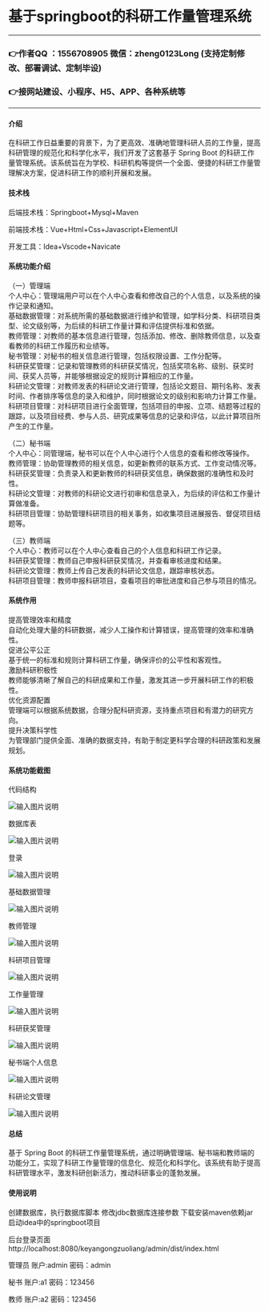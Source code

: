 # 基于springboot的科研工作量管理系统

---
### 👉作者QQ ：1556708905 微信：zheng0123Long (支持定制修改、部署调试、定制毕设)

### 👉接网站建设、小程序、H5、APP、各种系统等

---

#### 介绍

在科研工作日益重要的背景下，为了更高效、准确地管理科研人员的工作量，提高科研管理的规范化和科学化水平，我们开发了这套基于 Spring Boot 的科研工作量管理系统。该系统旨在为学校、科研机构等提供一个全面、便捷的科研工作量管理解决方案，促进科研工作的顺利开展和发展。

#### 技术栈

后端技术栈：Springboot+Mysql+Maven

前端技术栈：Vue+Html+Css+Javascript+ElementUI

开发工具：Idea+Vscode+Navicate

#### 系统功能介绍

（一）管理端  
个人中心：管理端用户可以在个人中心查看和修改自己的个人信息，以及系统的操作记录和通知。  
基础数据管理：对系统所需的基础数据进行维护和管理，如学科分类、科研项目类型、论文级别等，为后续的科研工作量计算和评估提供标准和依据。  
教师管理：对教师的基本信息进行管理，包括添加、修改、删除教师信息，以及查看教师的科研工作履历和业绩等。  
秘书管理：对秘书的相关信息进行管理，包括权限设置、工作分配等。  
科研获奖管理：记录和管理教师的科研获奖情况，包括奖项名称、级别、获奖时间、获奖人员等，并能够根据设定的规则计算相应的工作量。  
科研论文管理：对教师发表的科研论文进行管理，包括论文题目、期刊名称、发表时间、作者排序等信息的录入和维护，同时根据论文的级别和影响力计算工作量。  
科研项目管理：对科研项目进行全面管理，包括项目的申报、立项、结题等过程的跟踪，以及项目经费、参与人员、研究成果等信息的记录和评估，以此计算项目所产生的工作量。  

（二）秘书端  
个人中心：同管理端，秘书可以在个人中心进行个人信息的查看和修改等操作。  
教师管理：协助管理教师的相关信息，如更新教师的联系方式、工作变动情况等。  
科研获奖管理：负责录入和更新教师的科研获奖信息，确保数据的准确性和及时性。  
科研论文管理：对教师的科研论文进行初审和信息录入，为后续的评估和工作量计算做准备。  
科研项目管理：协助管理科研项目的相关事务，如收集项目进展报告、督促项目结题等。  

（三）教师端  
个人中心：教师可以在个人中心查看自己的个人信息和科研工作记录。  
科研获奖管理：教师自己申报科研获奖情况，并查看审核进度和结果。  
科研论文管理：教师上传自己发表的科研论文信息，跟踪审核状态。  
科研项目管理：教师申报科研项目，查看项目的审批进度和自己参与项目的情况。  

#### 系统作用

提高管理效率和精度  
自动化处理大量的科研数据，减少人工操作和计算错误，提高管理的效率和准确性。  
促进公平公正  
基于统一的标准和规则计算科研工作量，确保评价的公平性和客观性。  
激励科研积极性  
教师能够清晰了解自己的科研成果和工作量，激发其进一步开展科研工作的积极性。  
优化资源配置  
管理端可以根据系统数据，合理分配科研资源，支持重点项目和有潜力的研究方向。  
提升决策科学性  
为管理部门提供全面、准确的数据支持，有助于制定更科学合理的科研政策和发展规划。  

#### 系统功能截图

代码结构

![输入图片说明](images/6278e16ad360250d4b60b70eb1e6e4c.png)

数据库表

![输入图片说明](images/ecb72e424590cc3948bd9f7331551b7.png)

登录

![输入图片说明](images/a9e711ad588fb41300b11e4cca36fa3.png)

基础数据管理

![输入图片说明](images/ccd47df60c9f460da6a26c99d97c759.png)

教师管理

![输入图片说明](images/5662fe7771f2ef111baa70cd216e1a1.png)

科研项目管理

![输入图片说明](images/b9351b3443d13a2c0ac2960caac3cb8.png)

工作量管理

![输入图片说明](images/b994c04f4dd6ea1adff80e6ee54d88e.png)

科研获奖管理

![输入图片说明](images/4837f58896ac3d8847bda8c738d2944.png)

秘书端个人信息

![输入图片说明](images/77ad89b8b3f34d0a6f69b3bdc6d54b5.png)

科研论文管理

![输入图片说明](images/d887800421bf320553b61f95a833c04.png)

#### 总结

基于 Spring Boot 的科研工作量管理系统，通过明确管理端、秘书端和教师端的功能分工，实现了科研工作量管理的信息化、规范化和科学化。该系统有助于提高科研管理水平，激发科研创新活力，推动科研事业的蓬勃发展。

#### 使用说明

创建数据库，执行数据库脚本 修改jdbc数据库连接参数 下载安装maven依赖jar 启动idea中的springboot项目

后台登录页面
http://localhost:8080/keyangongzuoliang/admin/dist/index.html

管理员				账户:admin 		密码：admin

秘书				账户:a1 		密码：123456

教师				账户:a2 		密码：123456